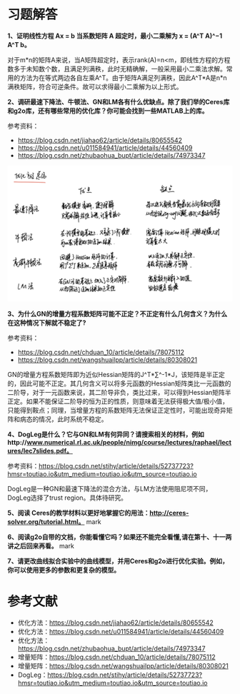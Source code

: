 # 习题解答

**1、证明线性方程 Ax = b 当系数矩阵 A 超定时，最小二乘解为 x = (A^T A)^−1 A^T b。**

对于m\*n的矩阵A来说，当A矩阵超定时，表示rank(A)=n<m，即线性方程的方程数多于未知数个数，且满足列满秩，此时无精确解，一般采用最小二乘法求解。常用的方法为在等式两边各自左乘A^T。由于矩阵A满足列满秩，因此A^T*A是n\*n满秩矩阵，符合可逆条件。故可以求得最小二乘解为以上形式。

**2、调研最速下降法、牛顿法、GN和LM各有什么优缺点。除了我们举的Ceres库和g2o库，还有哪些常用的优化库？你可能会找到一些MATLAB上的库。**

参考资料：

- https://blog.csdn.net/jiahao62/article/details/80655542
- https://blog.csdn.net/u011584941/article/details/44560409
- https://blog.csdn.net/zhubaohua_bupt/article/details/74973347

![](image/optimization_method.png)


**3、为什么GN的增量方程系数矩阵可能不正定？不正定有什么几何含义？为什么在这种情况下解就不稳定了?**

参考资料：

- https://blog.csdn.net/chduan_10/article/details/78075112
- https://blog.csdn.net/wangshuailpp/article/details/80308021

GN的增量方程系数矩阵即为近似Hessian矩阵的J^T*∑^-1\*J，该矩阵是半正定的，因此可能不正定。其几何含义可以将多元函数的Hessian矩阵类比一元函数的二阶导，对于一元函数来说，其二阶导非负，类比过来，可以得到Hessian矩阵半正定。如果不能保证二阶导的恒为正的性质，则意味着无法获得极大值/极小值，只能得到鞍点；同理，当增量方程的系数矩阵无法保证正定性时，可能出现奇异矩阵和病态的情况，此时系统不稳定。

**4、DogLeg是什么？它与GN和LM有何异同？请搜索相关的材料，例如http://www.numerical.rl.ac.uk/people/nimg/course/lectures/raphael/lectures/lec7slides.pdf。**

参考资料：https://blog.csdn.net/stihy/article/details/52737723?hmsr=toutiao.io&utm_medium=toutiao.io&utm_source=toutiao.io

DogLeg是一种GN和最速下降法的混合方法，与LM方法使用阻尼项不同，DogLeg选择了trust region。具体待研究。

**5、阅读 Ceres的教学材料以更好地掌握它的用法：http://ceres-solver.org/tutorial.html。**  mark

**6、阅读g2o自带的文档，你能看懂它吗？如果还不能完全看懂,请在第十、十一两讲之后回来再看。** mark

**7、请更改曲线拟合实验中的曲线模型，并用Ceres和g2o进行优化实验。例如，你可以使用更多的参数和更复杂的模型。**



# 参考文献

- 优化方法：https://blog.csdn.net/jiahao62/article/details/80655542
- 优化方法：https://blog.csdn.net/u011584941/article/details/44560409
- 优化方法：https://blog.csdn.net/zhubaohua_bupt/article/details/74973347
- 增量矩阵：https://blog.csdn.net/chduan_10/article/details/78075112
- 增量矩阵：https://blog.csdn.net/wangshuailpp/article/details/80308021
- DogLeg：https://blog.csdn.net/stihy/article/details/52737723?hmsr=toutiao.io&utm_medium=toutiao.io&utm_source=toutiao.io